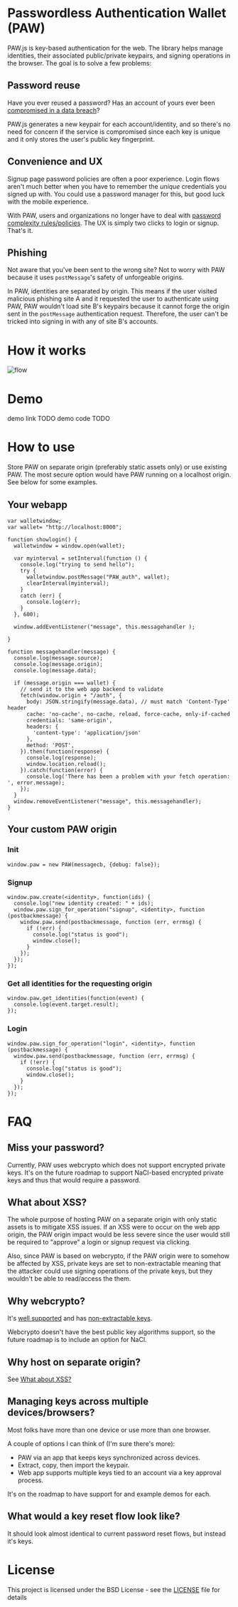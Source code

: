 # Passwordless Authentication Wallet (PAW)
PAW.js is key-based authentication for the web. The library helps manage identities, their associated public/private keypairs, and signing operations in the browser. The goal is to solve a few problems:

## Password reuse
Have you ever reused a password? Has an account of yours ever been [compromised in a data breach](https://haveibeenpwned.com/)?

PAW.js generates a new keypair for each account/identity, and so there's no need for concern if the service is compromised since each key is unique and it only stores the user's public key fingerprint.

## Convenience and UX
Signup page password policies are often a poor experience. Login flows aren't much better when you have to remember the *unique* credentials you signed up with. You could use a password manager for this, but good luck with the mobile experience.

With PAW, users and organizations no longer have to deal with [password complexity rules/policies](https://www.owasp.org/index.php/Authentication_Cheat_Sheet#Implement_Proper_Password_Strength_Controls). The UX is simply two clicks to login or signup. That's it.

## Phishing
Not aware that you've been sent to the wrong site? Not to worry with PAW because it uses `postMessage`'s safety of unforgeable origins.

In PAW, identities are separated by origin. This means if the user visited malicious phishing site A and it requested the user to authenticate using PAW, PAW wouldn't load site B's keypairs because it cannot forge the origin sent in the `postMessage` authentication request. Therefore, the user can't be tricked into signing in with any of site B's accounts.

# How it works

![flow](https://gitlab.com/jrjr1/paw.js/raw/master/images/PAW%20authentication%20flow.png)

# Demo

demo link TODO
demo code TODO

# How to use
Store PAW on separate origin (preferably static assets only) or use existing PAW. The most secure option would have PAW running on a localhost origin. See below for some examples.

## Your webapp
~~~
var walletwindow;
var wallet= "http://localhost:8000";

function showlogin() {
  walletwindow = window.open(wallet);

  var myinterval = setInterval(function () {
    console.log("trying to send hello");
    try {
      walletwindow.postMessage("PAW_auth", wallet);
      clearInterval(myinterval);
    }
    catch (err) {
      console.log(err);
    }
  }, 600);

  window.addEventListener("message", this.messagehandler );

}

function messagehandler(message) {
  console.log(message.source);
  console.log(message.origin);
  console.log(message.data);

  if (message.origin === wallet) {
    // send it to the web app backend to validate
    fetch(window.origin + "/auth", {
      body: JSON.stringify(message.data), // must match 'Content-Type' header
      cache: 'no-cache', no-cache, reload, force-cache, only-if-cached
      credentials: 'same-origin',
      headers: {
        'content-type': 'application/json'
      },
      method: 'POST',
    }).then(function(response) {
      console.log(response);
      window.location.reload();
    }).catch(function(error) {
      console.log('There has been a problem with your fetch operation: ', error.message);
    });
  }
  window.removeEventListener("message", this.messagehandler);
}

~~~

## Your custom PAW origin

### Init
`window.paw = new PAW(messagecb, {debug: false});`

### Signup

~~~
window.paw.create(<identity>, function(ids) {
  console.log("new identity created: " + ids);
  window.paw.sign_for_operation("signup", <identity>, function (postbackmessage) {
    window.paw.send(postbackmessage, function (err, errmsg) {
      if (!err) {
        console.log("status is good");
        window.close();
      }
    });
  });
});
~~~

### Get all identities for the requesting origin
~~~
window.paw.get_identities(function(event) {
  console.log(event.target.result);
});
~~~

### Login
~~~
window.paw.sign_for_operation("login", <identity>, function (postbackmessage) {
  window.paw.send(postbackmessage, function (err, errmsg) {
    if (!err) {
      console.log("status is good");
      window.close();
    }
  });
});
~~~

# FAQ

## Miss your password?
Currently, PAW uses webcrypto which does not support encrypted private keys. It's on the future roadmap to support NaCl-based encrypted private keys and thus that would require a password.

## What about XSS?
The whole purpose of hosting PAW on a separate origin with only static assets is to mitigate XSS issues. If an XSS were to occur on the web app origin, the PAW origin impact would be less severe since the user would still be required to "approve" a login or signup request via clicking.

Also, since PAW is based on webcrypto, if the PAW origin were to somehow be affected by XSS, private keys are set to non-extractable meaning that the attacker could use signing operations of the private keys, but they wouldn't be able to read/access the them.

## Why webcrypto?
It's [well supported](https://caniuse.com/#feat=cryptography) and has [non-extractable keys](https://developer.mozilla.org/en-US/docs/Web/API/SubtleCrypto/exportKey).

 Webcrypto doesn't have the best public key algorithms support, so the future roadmap is to include an option for NaCl.

## Why host on separate origin?
See [What about XSS?](#what-about-xss)

## Managing keys across multiple devices/browsers?
Most folks have more than one device or use more than one browser.

A couple of options I can think of (I'm sure there's more):
* PAW via an app that keeps keys synchronized across devices.
* Extract, copy, then import the keypair.
* Web app supports multiple keys tied to an account via a key approval process.

It's on the roadmap to have support for and example demos for each.

## What would a key reset flow look like?
It should look almost identical to current password reset flows, but instead it's keys.

# License
This project is licensed under the BSD License - see the [LICENSE](LICENSE) file for details
